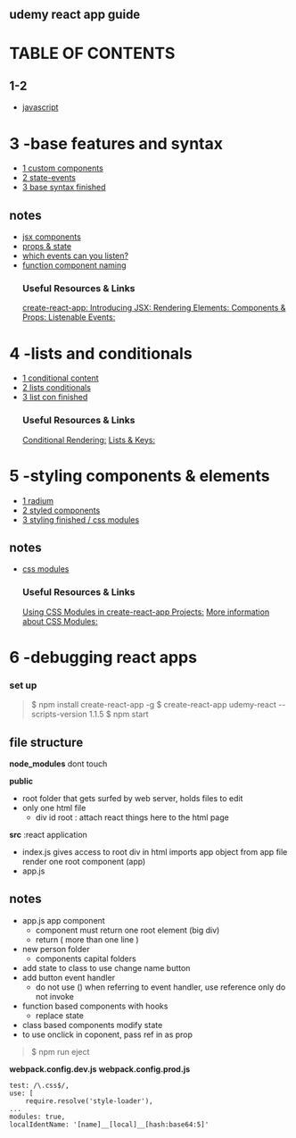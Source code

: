 ## udemy react app guide

# TABLE OF CONTENTS
## 1-2
- [javascript](https://github.com/h-griffin/udemy-javascript)

# 3 -base features and syntax
- [1 custom components](notes/code/01-custom-component)
- [2 state-events](notes/code/02-state-events)
- [3 base syntax finished](notes/code/03-base-syntax-fin)
## notes
- [jsx components](notes/components-jsx.md)
- [props & state](notes/props-state.md)
- [which events can you listen?](notes/events.md)
- [function component naming](component-naming.md)
    ### Useful Resources & Links
    [create-react-app: ](https://github.com/facebookincubator/create-react-app)
    [Introducing JSX: ](https://reactjs.org/docs/introducing-jsx.html)
    [Rendering Elements: ](https://reactjs.org/docs/rendering-elements.html)
    [Components & Props: ](https://reactjs.org/docs/components-and-props.html)
    [Listenable Events: ](https://reactjs.org/docs/events.html)

# 4 -lists and conditionals
- [1 conditional content](notes/code/04-conditional-content)
- [2 lists conditionals](notes/code/05-list-conditionals)
- [3 list con finished](notes/code/06-list-con-fin)
    ### Useful Resources & Links
    [Conditional Rendering:](https://reactjs.org/docs/conditional-rendering.html)
    [Lists & Keys:](https://reactjs.org/docs/lists-and-keys.html)

# 5 -styling components & elements
- [1 radium](notes/code/07-styling-radium)
- [2 styled components](notes/code/08-styled-components)
- [3 styling finished / css modules](notes/code/09-styling-fin-css-modules)
## notes
- [css modules](notes/css-modules.md)
    ### Useful Resources & Links
    [Using CSS Modules in create-react-app Projects:](https://medium.com/nulogy/how-to-use-css-modules-with-create-react-app-9e44bec2b5c2)
    [More information about CSS Modules:](https://github.com/css-modules/css-modules)

# 6 -debugging react apps



### set up
> $ npm install create-react-app -g
> $ create-react-app udemy-react --scripts-version 1.1.5
> $ npm start

## file structure
**node_modules**
dont touch

**public**
- root folder that gets surfed by web server, holds files to edit
- only one html file
    - div id root : attach react things here to the html page

**src** :react application
- index.js gives access to root div in html
    imports app object from app file
    render one root component (app)
- app.js 


## notes
- app.js app component
    - component must return one root element (big div)
    - return ( more than one line )
- new person folder
    - components capital folders
- add state to class to use change name button
- add button event handler
    - do not use () when referring to event handler, use reference only do not invoke
- function based components with hooks
    - replace state
- class based components modify state
- to use onclick in coponent, pass ref in as prop


> $ npm run eject

**webpack.config.dev.js**
**webpack.config.prod.js**

```
test: /\.css$/,
use: [
    require.resolve('style-loader'),
...
modules: true,
localIdentName: '[name]__[local]__[hash:base64:5]'

```
